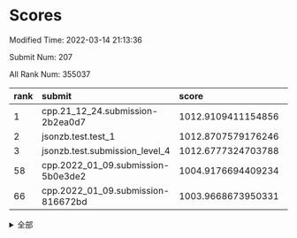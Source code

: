 # Scores

Modified Time: 2022-03-14 21:13:36

Submit Num: 207

All Rank Num: 355037

| rank |               submit               |       score        |       sigma        | pk_num |
| :--- | :--------------------------------- | :----------------- | :----------------- | :----- |
| 1    | cpp.21_12_24.submission-2b2ea0d7   | 1012.9109411154856 | 0.8249636434522499 | 6864   |
| 2    | jsonzb.test.test_1                 | 1012.8707579176246 | 0.8183714822233906 | 6854   |
| 3    | jsonzb.test.submission_level_4     | 1012.6777324703788 | 0.8008013575294345 | 6866   |
| 58   | cpp.2022_01_09.submission-5b0e3de2 | 1004.9176694409234 | 0.7275550580528387 | 6860   |
| 66   | cpp.2022_01_09.submission-816672bd | 1003.9668673950331 | 0.7258070219022147 | 6855   |


<details>
<summary>全部</summary>

| rank |                 submit                 |       score        |       sigma        | pk_num |
| :--- | :------------------------------------- | :----------------- | :----------------- | :----- |
| 1    | cpp.21_12_24.submission-2b2ea0d7       | 1012.9109411154856 | 0.8249636434522499 | 6864   |
| 2    | jsonzb.test.test_1                     | 1012.8707579176246 | 0.8183714822233906 | 6854   |
| 3    | jsonzb.test.submission_level_4         | 1012.6777324703788 | 0.8008013575294345 | 6866   |
| 4    | gobigger.level_3.submission_level_3_20 | 1012.288120939806  | 0.7596490307935508 | 6862   |
| 5    | gobigger.level_3.submission_level_3_47 | 1011.4267465672023 | 0.7956788101665133 | 6863   |
| 6    | gobigger.level_3.submission_level_3_43 | 1011.1829223469083 | 0.8079425650319052 | 6856   |
| 7    | gobigger.level_3.submission_level_3_36 | 1011.1780028666149 | 0.7716398402031012 | 6862   |
| 8    | gobigger.level_3.submission_level_3_18 | 1011.1053995438713 | 0.7581509563751463 | 6859   |
| 9    | gobigger.level_3.submission_level_3_2  | 1011.0856152507529 | 0.7697737031474731 | 6863   |
| 10   | gobigger.level_3.submission_level_3_40 | 1011.0196304379024 | 0.7551240705666489 | 6863   |
| 11   | gobigger.level_3.submission_level_3_49 | 1010.9617937511704 | 0.7602869659337238 | 6859   |
| 12   | gobigger.level_3.submission_level_3_30 | 1010.9084285118433 | 0.76520624067274   | 6858   |
| 13   | gobigger.level_3.submission_level_3_15 | 1010.8665031250404 | 0.7634077595775485 | 6855   |
| 14   | gobigger.level_3.submission_level_3_24 | 1010.819167916155  | 0.7569288291904268 | 6860   |
| 15   | gobigger.level_3.submission_level_3_5  | 1010.6513646854027 | 0.7533661200924126 | 6863   |
| 16   | gobigger.level_3.submission_level_3_38 | 1010.5541279274175 | 0.7756863723239639 | 6864   |
| 17   | gobigger.level_3.submission_level_3_19 | 1010.5497993707953 | 0.789425309576805  | 6853   |
| 18   | gobigger.level_3.submission_level_3_22 | 1010.4904711672365 | 0.7634144397698781 | 6858   |
| 19   | gobigger.level_3.submission_level_3_10 | 1010.479614224745  | 0.7818247158544797 | 6863   |
| 20   | gobigger.level_3.submission_level_3_35 | 1010.4621009990833 | 0.7579005060791079 | 6864   |
| 21   | gobigger.level_3.submission_level_3_6  | 1010.3691400196924 | 0.7666230670060945 | 6861   |
| 22   | gobigger.level_3.submission_level_3_34 | 1010.3563012737649 | 0.7562303516860499 | 6859   |
| 23   | gobigger.level_3.submission_level_3_42 | 1010.3515785384022 | 0.7671461562686558 | 6862   |
| 24   | gobigger.level_3.submission_level_3_29 | 1010.3470786435228 | 0.7511180726757074 | 6858   |
| 25   | gobigger.level_3.submission_level_3_41 | 1010.281666470784  | 0.7601133469087014 | 6862   |
| 26   | gobigger.level_3.submission_level_3_48 | 1010.2795756491934 | 0.7757167294663699 | 6863   |
| 27   | gobigger.level_3.submission_level_3_4  | 1010.2789223129363 | 0.7644993017125247 | 6862   |
| 28   | gobigger.level_3.submission_level_3_37 | 1010.2648947095108 | 0.7536453115630097 | 6860   |
| 29   | gobigger.level_3.submission_level_3_27 | 1010.2428524738816 | 0.7780113873272648 | 6857   |
| 30   | gobigger.level_3.submission_level_3_31 | 1010.1963789326884 | 0.7553454860933857 | 6865   |
| 31   | gobigger.level_3.submission_level_3_12 | 1010.1507833283943 | 0.7826446282761096 | 6864   |
| 32   | gobigger.level_3.submission_level_3_7  | 1010.1181411415574 | 0.7595826734875218 | 6856   |
| 33   | gobigger.level_3.submission_level_3_26 | 1009.907874256871  | 0.763933964383902  | 6858   |
| 34   | gobigger.level_3.submission_level_3_11 | 1009.8919987651437 | 0.7538184318185441 | 6857   |
| 35   | gobigger.level_3.submission_level_3_44 | 1009.8846663031002 | 0.7389682557348471 | 6860   |
| 36   | gobigger.level_3.submission_level_3_8  | 1009.8531689771402 | 0.7791102701430501 | 6864   |
| 37   | gobigger.level_3.submission_level_3_33 | 1009.8438184313504 | 0.7473405656361005 | 6861   |
| 38   | gobigger.level_3.submission_level_3_45 | 1009.5830065516019 | 0.7496463762294695 | 6864   |
| 39   | gobigger.level_3.submission_level_3_1  | 1009.5824456511805 | 0.747400533153862  | 6861   |
| 40   | gobigger.level_3.submission_level_3_17 | 1009.5762807287049 | 0.7654978986486664 | 6858   |
| 41   | gobigger.level_3.submission_level_3_13 | 1009.5541737304314 | 0.7535962254182195 | 6853   |
| 42   | gobigger.level_3.submission_level_3_28 | 1009.5540303400403 | 0.7333386162317145 | 6862   |
| 43   | gobigger.level_3.submission_level_3_32 | 1009.5350032375609 | 0.7582654280659769 | 6862   |
| 44   | gobigger.level_3.submission_level_3_21 | 1009.5297358809348 | 0.754533176611838  | 6857   |
| 45   | gobigger.level_3.submission_level_3_23 | 1009.2801946114309 | 0.7319802900597803 | 6857   |
| 46   | gobigger.level_3.submission_level_3_14 | 1009.2030176076015 | 0.771345043775811  | 6862   |
| 47   | gobigger.level_3.submission_level_3_16 | 1009.1359473602637 | 0.7636004442219543 | 6865   |
| 48   | gobigger.level_3.submission_level_3_3  | 1009.1123768736218 | 0.7578054230480639 | 6864   |
| 49   | gobigger.level_3.submission_level_3_9  | 1009.0225586153742 | 0.7543432129298999 | 6862   |
| 50   | gobigger.level_3.submission_level_3_0  | 1008.9039884309253 | 0.7686547432450771 | 6866   |
| 51   | gobigger.level_3.submission_level_3_25 | 1008.7372720145609 | 0.7410233090371353 | 6860   |
| 52   | gobigger.level_3.submission_level_3_46 | 1008.7325566170477 | 0.7780672481206189 | 6861   |
| 53   | gobigger.level_3.submission_level_3_39 | 1008.6878628576592 | 0.7534472851447013 | 6859   |
| 54   | gobigger.level_1.submission_level_1_34 | 1005.2227865642175 | 0.7298428440017581 | 6865   |
| 55   | gobigger.level_1.submission_level_1_13 | 1005.1858319006806 | 0.7206377921328706 | 6857   |
| 56   | gobigger.level_1.submission_level_1_9  | 1005.0317394014643 | 0.7236993364838097 | 6860   |
| 57   | gobigger.level_1.submission_level_1_35 | 1005.026105758214  | 0.725282713660911  | 6862   |
| 58   | cpp.2022_01_09.submission-5b0e3de2     | 1004.9176694409234 | 0.7275550580528387 | 6860   |
| 59   | gobigger.level_1.submission_level_1_41 | 1004.6785229148832 | 0.7178347284358049 | 6858   |
| 60   | gobigger.level_1.submission_level_1_49 | 1004.5282855695209 | 0.7176998177438872 | 6862   |
| 61   | gobigger.level_1.submission_level_1_18 | 1004.3785777184039 | 0.7250581321945135 | 6861   |
| 62   | gobigger.level_1.submission_level_1_11 | 1004.1111135588626 | 0.7173038878535198 | 6858   |
| 63   | gobigger.level_1.submission_level_1_33 | 1004.030210743946  | 0.7114961132784747 | 6854   |
| 64   | gobigger.level_1.submission_level_1_4  | 1004.0077319949662 | 0.7075172891101148 | 6859   |
| 65   | gobigger.level_1.submission_level_1_14 | 1003.9853543574195 | 0.7069701033891413 | 6860   |
| 66   | cpp.2022_01_09.submission-816672bd     | 1003.9668673950331 | 0.7258070219022147 | 6855   |
| 67   | gobigger.level_1.submission_level_1_27 | 1003.9520496548198 | 0.7093819288583957 | 6861   |
| 68   | gobigger.level_1.submission_level_1_21 | 1003.8737613378588 | 0.7152878299551068 | 6856   |
| 69   | gobigger.level_1.submission_level_1_38 | 1003.7039823805603 | 0.7105606971304211 | 6859   |
| 70   | gobigger.level_1.submission_level_1_29 | 1003.6671639910265 | 0.7135646481720475 | 6863   |
| 71   | gobigger.level_1.submission_level_1_46 | 1003.5908072867768 | 0.7122911768494651 | 6863   |
| 72   | gobigger.level_1.submission_level_1_16 | 1003.5874440036711 | 0.7219937614692172 | 6861   |
| 73   | gobigger.level_1.submission_level_1_3  | 1003.5684049161197 | 0.7159887204081169 | 6859   |
| 74   | gobigger.level_1.submission_level_1_47 | 1003.493548656992  | 0.7152086076535004 | 6864   |
| 75   | gobigger.level_1.submission_level_1_5  | 1003.4795827609803 | 0.7230654152619312 | 6857   |
| 76   | gobigger.level_1.submission_level_1_28 | 1003.4729323156481 | 0.719799794246586  | 6861   |
| 77   | gobigger.level_1.submission_level_1_36 | 1003.4229911589213 | 0.7275683323906232 | 6862   |
| 78   | gobigger.level_1.submission_level_1_32 | 1003.4058228073586 | 0.7121079129671419 | 6857   |
| 79   | gobigger.level_1.submission_level_1_23 | 1003.3339257623688 | 0.708863760135253  | 6856   |
| 80   | gobigger.level_1.submission_level_1_2  | 1003.2779373293587 | 0.7135460282394906 | 6861   |
| 81   | gobigger.level_1.submission_level_1_22 | 1003.1865511830572 | 0.7177725041021107 | 6865   |
| 82   | gobigger.level_1.submission_level_1_7  | 1003.1835724113032 | 0.712037613941161  | 6856   |
| 83   | gobigger.level_1.submission_level_1_42 | 1003.1712282507306 | 0.7136091368068862 | 6867   |
| 84   | gobigger.level_1.submission_level_1_44 | 1003.1353158713886 | 0.7062047193165447 | 6867   |
| 85   | gobigger.level_1.submission_level_1_19 | 1003.1257136608193 | 0.7205574359430749 | 6864   |
| 86   | gobigger.level_1.submission_level_1_12 | 1003.0843771536698 | 0.7075594662581632 | 6858   |
| 87   | gobigger.level_1.submission_level_1_30 | 1003.0576727794922 | 0.7140977032729449 | 6857   |
| 88   | gobigger.level_1.submission_level_1_40 | 1003.054581867052  | 0.7196904780968195 | 6860   |
| 89   | gobigger.level_1.submission_level_1_48 | 1002.9236648634576 | 0.7049259169595253 | 6861   |
| 90   | gobigger.level_1.submission_level_1_25 | 1002.8940665540617 | 0.7139589186017855 | 6859   |
| 91   | gobigger.level_1.submission_level_1_8  | 1002.8145308395989 | 0.7124668030164145 | 6859   |
| 92   | gobigger.level_1.submission_level_1_43 | 1002.781254554297  | 0.7240977618787077 | 6857   |
| 93   | gobigger.level_1.submission_level_1_26 | 1002.7103404482299 | 0.7089698095652716 | 6862   |
| 94   | gobigger.level_1.submission_level_1_31 | 1002.656206273443  | 0.7219535455886165 | 6859   |
| 95   | gobigger.level_1.submission_level_1_6  | 1002.6073629698271 | 0.7129288704885393 | 6863   |
| 96   | gobigger.level_1.submission_level_1_17 | 1002.5938700074403 | 0.705139487997885  | 6861   |
| 97   | gobigger.level_1.submission_level_1_20 | 1002.5751861762462 | 0.7121355819661961 | 6864   |
| 98   | gobigger.level_1.submission_level_1_1  | 1002.5176507021785 | 0.7239325706174619 | 6861   |
| 99   | gobigger.level_1.submission_level_1_0  | 1002.4596672386521 | 0.716823989303289  | 6860   |
| 100  | gobigger.level_1.submission_level_1_37 | 1002.3203441660442 | 0.7152651029096726 | 6859   |
| 101  | gobigger.level_1.submission_level_1_10 | 1002.271154730449  | 0.7055144950844642 | 6858   |
| 102  | gobigger.level_1.submission_level_1_39 | 1002.2010432003459 | 0.7111456056357867 | 6861   |
| 103  | gobigger.level_1.submission_level_1_24 | 1002.0852336908426 | 0.7117962521880752 | 6858   |
| 104  | gobigger.level_1.submission_level_1_15 | 1001.8241431767154 | 0.7132954388323072 | 6861   |
| 105  | gobigger.level_1.submission_level_1_45 | 1001.4541731603292 | 0.7106916950025799 | 6865   |
| 106  | gobigger.random.submission_random_40   | 997.5600687375822  | 0.7073451608893702 | 6858   |
| 107  | gobigger.random.submission_random_16   | 997.2174330685801  | 0.7158246575367544 | 6863   |
| 108  | gobigger.random.submission_random_36   | 997.1580589234836  | 0.7116445495174574 | 6863   |
| 109  | gobigger.random.submission_random_17   | 997.0800992460452  | 0.7140202011247168 | 6855   |
| 110  | gobigger.random.submission_random_13   | 997.0779913639717  | 0.706827982464824  | 6862   |
| 111  | gobigger.random.submission_random_29   | 996.9672880624641  | 0.7099554996309355 | 6860   |
| 112  | gobigger.random.submission_random_19   | 996.9401033517113  | 0.7011874505310624 | 6862   |
| 113  | gobigger.random.submission_random_33   | 996.7816117070347  | 0.7082420331699134 | 6859   |
| 114  | gobigger.random.submission_random_26   | 996.7784116855828  | 0.6996153714899594 | 6864   |
| 115  | gobigger.random.submission_random_28   | 996.7498835812777  | 0.7166144538928351 | 6858   |
| 116  | gobigger.random.submission_random_48   | 996.7028234302464  | 0.7067094489761446 | 6859   |
| 117  | gobigger.random.submission_random_24   | 996.696185016287   | 0.7338569004097361 | 6863   |
| 118  | gobigger.random.submission_random_43   | 996.6717675560153  | 0.703705453308935  | 6865   |
| 119  | gobigger.random.submission_random_8    | 996.5655478961493  | 0.7100365584433497 | 6856   |
| 120  | gobigger.random.submission_random_41   | 996.5483775756818  | 0.718177567321463  | 6857   |
| 121  | gobigger.random.submission_random_46   | 996.5292647107597  | 0.7006924895116443 | 6863   |
| 122  | gobigger.random.submission_random_6    | 996.448657795743   | 0.7046041248529405 | 6862   |
| 123  | gobigger.random.submission_random_11   | 996.4069804163155  | 0.7009222838086796 | 6860   |
| 124  | gobigger.random.submission_random_35   | 996.3287743109638  | 0.7193396705519826 | 6859   |
| 125  | gobigger.random.submission_random_14   | 996.3283888633132  | 0.7031350531496119 | 6862   |
| 126  | gobigger.random.submission_random_39   | 996.1751440696818  | 0.7145665976616984 | 6864   |
| 127  | gobigger.random.submission_random_38   | 996.1676581531541  | 0.7147182966536607 | 6861   |
| 128  | gobigger.random.submission_random_18   | 996.0700809596572  | 0.7053724573621737 | 6861   |
| 129  | gobigger.random.submission_random_4    | 996.0558285095824  | 0.7089353700020545 | 6860   |
| 130  | gobigger.random.submission_random_22   | 996.0268610332399  | 0.7333386188814993 | 6862   |
| 131  | gobigger.random.submission_random_32   | 996.005597818003   | 0.7117638293225457 | 6861   |
| 132  | gobigger.random.submission_random_34   | 995.9809980510578  | 0.7085967262441463 | 6860   |
| 133  | gobigger.random.submission_random_2    | 995.9217184645291  | 0.7276770877005024 | 6861   |
| 134  | gobigger.random.submission_random_42   | 995.8074314762299  | 0.7106067961103852 | 6863   |
| 135  | gobigger.random.submission_random_0    | 995.772617217707   | 0.7092963292579504 | 6862   |
| 136  | gobigger.random.submission_random_20   | 995.7140972650851  | 0.7107338481739992 | 6859   |
| 137  | gobigger.random.submission_random_37   | 995.6267229131719  | 0.7073869628179736 | 6862   |
| 138  | gobigger.random.submission_random_3    | 995.6129218678968  | 0.7163919729547197 | 6865   |
| 139  | gobigger.random.submission_random_27   | 995.5346780555082  | 0.7055223379124053 | 6863   |
| 140  | gobigger.random.submission_random_21   | 995.4991726164524  | 0.7133228475309317 | 6861   |
| 141  | gobigger.random.submission_random_47   | 995.4525003189419  | 0.7081171199786525 | 6856   |
| 142  | gobigger.random.submission_random_45   | 995.406546949116   | 0.710842865713501  | 6861   |
| 143  | gobigger.random.submission_random_44   | 995.3967666123395  | 0.7126948343932114 | 6859   |
| 144  | gobigger.random.submission_random_49   | 995.3784183884613  | 0.7268263056573109 | 6862   |
| 145  | gobigger.random.submission_random_31   | 995.371827656756   | 0.6960222238447434 | 6859   |
| 146  | gobigger.random.submission_random_1    | 995.3493111929735  | 0.7130331659959517 | 6861   |
| 147  | gobigger.random.submission_random_23   | 995.2463720339804  | 0.7050722478342644 | 6862   |
| 148  | gobigger.random.submission_random_9    | 995.1629250419165  | 0.7032130781988886 | 6862   |
| 149  | gobigger.random.submission_random_30   | 995.1374627801223  | 0.7048016825826925 | 6854   |
| 150  | gobigger.random.submission_random_15   | 995.136445917519   | 0.7224464897089882 | 6862   |
| 151  | gobigger.random.submission_random_12   | 994.927339119337   | 0.7183904916726916 | 6863   |
| 152  | gobigger.random.submission_random_5    | 994.9201237472913  | 0.7215675732759654 | 6865   |
| 153  | gobigger.random.submission_random_25   | 994.7449774517985  | 0.7060730184375883 | 6863   |
| 154  | gobigger.random.submission_random_10   | 994.5977849434585  | 0.7185680660869641 | 6864   |
| 155  | gobigger.level_2.submission_level_2_45 | 994.5691638888383  | 0.7457507225368352 | 6855   |
| 156  | gobigger.random.submission_random_7    | 994.4761239175881  | 0.7115914483200645 | 6859   |
| 157  | gobigger.level_2.submission_level_2_20 | 993.9023329401647  | 0.7283658425855741 | 6859   |
| 158  | gobigger.level_2.submission_level_2_46 | 993.6641749304567  | 0.7263644361752071 | 6860   |
| 159  | gobigger.level_2.submission_level_2_17 | 993.5503763815686  | 0.7353617916966417 | 6861   |
| 160  | gobigger.level_2.submission_level_2_11 | 993.381225237825   | 0.742061274599394  | 6857   |
| 161  | gobigger.level_2.submission_level_2_47 | 992.9808693733669  | 0.7351034111222681 | 6861   |
| 162  | gobigger.level_2.submission_level_2_39 | 992.9504612710556  | 0.7459962403513591 | 6863   |
| 163  | gobigger.level_2.submission_level_2_41 | 992.814903492625   | 0.7417310891630844 | 6859   |
| 164  | gobigger.level_2.submission_level_2_33 | 992.7792350003751  | 0.7423448532273307 | 6856   |
| 165  | gobigger.level_2.submission_level_2_35 | 992.7196124970317  | 0.7519316298805303 | 6859   |
| 166  | gobigger.level_2.submission_level_2_26 | 992.4653766295673  | 0.7568937635572449 | 6861   |
| 167  | gobigger.level_2.submission_level_2_34 | 992.405695427775   | 0.746354558197533  | 6860   |
| 168  | gobigger.level_2.submission_level_2_24 | 992.291855214378   | 0.7432335807246266 | 6860   |
| 169  | gobigger.level_2.submission_level_2_22 | 992.2371147836263  | 0.7511812875771825 | 6863   |
| 170  | gobigger.level_2.submission_level_2_28 | 992.159572994299   | 0.7567783464588015 | 6863   |
| 171  | gobigger.level_2.submission_level_2_15 | 992.1572420120187  | 0.7355998812209719 | 6863   |
| 172  | gobigger.level_2.submission_level_2_19 | 992.1509909823671  | 0.7431041456920481 | 6862   |
| 173  | gobigger.level_2.submission_level_2_18 | 992.1240106618059  | 0.748649625447845  | 6864   |
| 174  | gobigger.level_2.submission_level_2_13 | 992.1222609472412  | 0.7478211006765549 | 6859   |
| 175  | gobigger.level_2.submission_level_2_43 | 992.0954825444716  | 0.7399616884991339 | 6856   |
| 176  | gobigger.level_2.submission_level_2_42 | 992.0849234788491  | 0.7433347014865068 | 6859   |
| 177  | gobigger.level_2.submission_level_2_25 | 992.0184146829558  | 0.7706839325175439 | 6857   |
| 178  | gobigger.level_2.submission_level_2_6  | 991.9923265821205  | 0.7407719390660314 | 6863   |
| 179  | gobigger.level_2.submission_level_2_0  | 991.9867765861519  | 0.7280913133283483 | 6860   |
| 180  | gobigger.level_2.submission_level_2_2  | 991.9001594519955  | 0.7479822626418963 | 6861   |
| 181  | gobigger.level_2.submission_level_2_5  | 991.8470122918735  | 0.7329131919750826 | 6863   |
| 182  | gobigger.level_2.submission_level_2_12 | 991.7634045056071  | 0.7525856513164683 | 6860   |
| 183  | gobigger.level_2.submission_level_2_30 | 991.7257247336137  | 0.746269027302019  | 6858   |
| 184  | gobigger.level_2.submission_level_2_21 | 991.7075190961557  | 0.7492087305670673 | 6860   |
| 185  | gobigger.level_2.submission_level_2_7  | 991.682616631668   | 0.7500755241299079 | 6859   |
| 186  | gobigger.level_2.submission_level_2_10 | 991.6804090916975  | 0.7602204178463209 | 6862   |
| 187  | gobigger.level_2.submission_level_2_31 | 991.6499600762297  | 0.739360838592505  | 6865   |
| 188  | gobigger.level_2.submission_level_2_3  | 991.6467802747413  | 0.7396777851463421 | 6861   |
| 189  | gobigger.level_2.submission_level_2_14 | 991.6179991604963  | 0.7403448612420256 | 6860   |
| 190  | gobigger.level_2.submission_level_2_23 | 991.5828114128125  | 0.7427262890124066 | 6866   |
| 191  | gobigger.level_2.submission_level_2_36 | 991.559156262874   | 0.7537696361063665 | 6858   |
| 192  | gobigger.level_2.submission_level_2_16 | 991.5458723274676  | 0.7505797090829283 | 6867   |
| 193  | gobigger.level_2.submission_level_2_37 | 991.4952492065493  | 0.7563746532991273 | 6858   |
| 194  | gobigger.level_2.submission_level_2_44 | 991.4656336073174  | 0.7539163197779014 | 6860   |
| 195  | gobigger.level_2.submission_level_2_27 | 991.4283290936917  | 0.768027093425542  | 6860   |
| 196  | gobigger.level_2.submission_level_2_29 | 991.4063318830244  | 0.7651377650634931 | 6866   |
| 197  | gobigger.level_2.submission_level_2_32 | 991.3551956754054  | 0.751197968789361  | 6861   |
| 198  | gobigger.level_2.submission_level_2_1  | 991.3274088016504  | 0.7602917794422656 | 6864   |
| 199  | gobigger.level_2.submission_level_2_49 | 991.28772900311    | 0.7524068590056721 | 6856   |
| 200  | gobigger.level_2.submission_level_2_48 | 991.025864853872   | 0.7514751742448912 | 6861   |
| 201  | gobigger.level_2.submission_level_2_40 | 990.8572474414041  | 0.7665600260127385 | 6864   |
| 202  | gobigger.level_2.submission_level_2_4  | 990.5692529130307  | 0.7778717411833146 | 6860   |
| 203  | gobigger.level_2.submission_level_2_8  | 990.0358823901391  | 0.7756021841788396 | 6864   |
| 204  | gobigger.level_2.submission_level_2_38 | 989.9048155798886  | 0.7811707339755983 | 6865   |
| 205  | gobigger.level_2.submission_level_2_9  | 989.6276596949637  | 0.7645765529595316 | 6860   |
| 206  | gobigger.none.submission_none_1        | 974.9342703628204  | 1.593130486034439  | 6860   |
| 207  | gobigger.none.submission_none_0        | 974.5812334399831  | 1.6763704391111762 | 6861   |

</details>